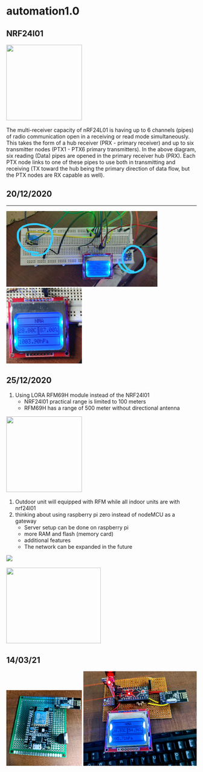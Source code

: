 # automation1.0
## NRF24l01

<img src="https://www.electronicwings.com/public/images/user_images/images/Arduino/nRF24L01/Frequency%20Channel.png" width="200" height="200">

The multi-receiver capacity of nRF24L01 is having up to 6 channels (pipes) of radio communication open in a receiving or read mode simultaneously. This takes the form of a hub receiver (PRX - primary receiver) and up to six transmitter nodes (PTX1 - PTX6 primary transmitters). In the above diagram, six reading (Data) pipes are opened in the primary receiver hub (PRX). Each PTX node links to one of these pipes to use both in transmitting and receiving (TX toward the hub being the primary direction of data flow, but the PTX nodes are RX capable as well).


## 20/12/2020
-----------


<img src="images/display2.jpeg" width="400" height="200">

<img src="images/display1.jpeg" width="200" height="200">

## 25/12/2020

1. Using LORA RFM69H module instead of the NRF24l01
   - NRF24l01 practical range is limited to 100 meters 
   - RFM69H has a range of 500 meter without directional antenna 

<img src="https://images-na.ssl-images-amazon.com/images/I/51QjC7kO-kL.jpg" width="200" height="200">

1. Outdoor unit will equipped with RFM while all indoor units are with nrf24l01
2. thinking about using raspberry pi zero instead of nodeMCU as a gateway
   - Server setup can be done on raspberry pi
   - more RAM and flash (memory card)
   - additional features
   - The network can be expanded in the future

![](https://www.raspberrypi.org/homepage-9df4b/static/1dfa03d09c1f3e446e8d936dfb92267f/ae23f/6b0defdbbf40792b64159ab8169d97162c380b2c_raspberry-pi-zero-1-1755x1080.jpg)

<img src="https://cdn-shop.adafruit.com/1200x900/2885-06.jpg" width="250" height="200">

## 14/03/21

<img src="images/gateway.jpg" width="200" height="200">


<img src="images/node1.jpg" width="300" height="250">

